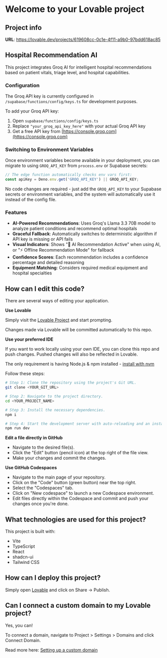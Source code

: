 # Welcome to your Lovable project

## Project info

**URL**: https://lovable.dev/projects/619608cc-0c1e-4f11-a9b0-97bdd618ac85

## Hospital Recommendation AI

This project integrates Groq AI for intelligent hospital recommendations based on patient vitals, triage level, and hospital capabilities.

### Configuration

The Groq API key is currently configured in `/supabase/functions/config/keys.ts` for development purposes. 

To add your Groq API key:
1. Open `supabase/functions/config/keys.ts`
2. Replace `"your_groq_api_key_here"` with your actual Groq API key
3. Get a free API key from [https://console.groq.com](https://console.groq.com)

### Switching to Environment Variables

Once environment variables become available in your deployment, you can migrate to using `GROQ_API_KEY` from `process.env` or Supabase secrets:

```typescript
// The edge function automatically checks env vars first:
const apiKey = Deno.env.get('GROQ_API_KEY') || GROQ_API_KEY;
```

No code changes are required - just add the `GROQ_API_KEY` to your Supabase secrets or environment variables, and the system will automatically use it instead of the config file.

### Features

- **AI-Powered Recommendations**: Uses Groq's Llama 3.3 70B model to analyze patient conditions and recommend optimal hospitals
- **Graceful Fallback**: Automatically switches to deterministic algorithm if API key is missing or API fails
- **Visual Indicators**: Shows "🤖 AI Recommendation Active" when using AI, or "⚡ Offline Recommendation Mode" for fallback
- **Confidence Scores**: Each recommendation includes a confidence percentage and detailed reasoning
- **Equipment Matching**: Considers required medical equipment and hospital specialties

## How can I edit this code?

There are several ways of editing your application.

**Use Lovable**

Simply visit the [Lovable Project](https://lovable.dev/projects/619608cc-0c1e-4f11-a9b0-97bdd618ac85) and start prompting.

Changes made via Lovable will be committed automatically to this repo.

**Use your preferred IDE**

If you want to work locally using your own IDE, you can clone this repo and push changes. Pushed changes will also be reflected in Lovable.

The only requirement is having Node.js & npm installed - [install with nvm](https://github.com/nvm-sh/nvm#installing-and-updating)

Follow these steps:

```sh
# Step 1: Clone the repository using the project's Git URL.
git clone <YOUR_GIT_URL>

# Step 2: Navigate to the project directory.
cd <YOUR_PROJECT_NAME>

# Step 3: Install the necessary dependencies.
npm i

# Step 4: Start the development server with auto-reloading and an instant preview.
npm run dev
```

**Edit a file directly in GitHub**

- Navigate to the desired file(s).
- Click the "Edit" button (pencil icon) at the top right of the file view.
- Make your changes and commit the changes.

**Use GitHub Codespaces**

- Navigate to the main page of your repository.
- Click on the "Code" button (green button) near the top right.
- Select the "Codespaces" tab.
- Click on "New codespace" to launch a new Codespace environment.
- Edit files directly within the Codespace and commit and push your changes once you're done.

## What technologies are used for this project?

This project is built with:

- Vite
- TypeScript
- React
- shadcn-ui
- Tailwind CSS

## How can I deploy this project?

Simply open [Lovable](https://lovable.dev/projects/619608cc-0c1e-4f11-a9b0-97bdd618ac85) and click on Share -> Publish.

## Can I connect a custom domain to my Lovable project?

Yes, you can!

To connect a domain, navigate to Project > Settings > Domains and click Connect Domain.

Read more here: [Setting up a custom domain](https://docs.lovable.dev/features/custom-domain#custom-domain)
